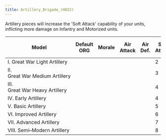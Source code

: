 ```yaml
---
title: Artillery_Brigade_(HOI2)
---
```

 Artillery pieces will increase the 'Soft Attack' capability of your units, inflicting more damage on Infantry and Motorized units.

| Model | Default ORG | Morale | Air Attack | Air Def. | Soft Attack | Hard Attack | Tough-ness | Defens-iveness | Soft-ness |  | Cost | Build-time | Man-power | Max Speed | Supply Cons. | Fuel Cons. | Supp. | Transp. Weight | Upgrade Time Factor | Upgrade Cost Factor | Speed Cap Art | Speed Cap Eng | Speed Cap AT | Speed Cap AA |
| --- | --- | --- | --- | --- | --- | --- | --- | --- | --- | --- | --- | --- | --- | --- | --- | --- | --- | --- | --- | --- | --- | --- | --- | --- |
| I. Great War Light Artillery |  |  |  |  | 2 | 1 |  | 2 |  |  | 5 | 45 | 2 | \-1 | 0.6 |  |  |  | 0.5 | 1.0 |  |  |  |  |
| II. Great War Medium Artillery |  |  |  |  | 3 | 1 |  | 2 |  |  | 5 | 60 | 2 | \-1 | 0.8 |  |  |  | 0.5 | 1.0 |  |  |  |  |
| III. Great War Heavy Artillery |  |  |  |  | 4 | 1 |  | 2 |  |  | 6 | 80 | 2 | \-2 | 1.1 |  |  |  | 0.5 | 1.0 |  |  |  |  |
| IV. Early Artillery |  |  |  |  | 4 | 2 |  | 3 |  |  | 5 | 60 | 2 | \-1 | 1.0 |  |  |  | 0.5 | 1.0 |  |  |  |  |
| V. Basic Artillery |  |  |  |  | 5 | 2 |  | 4 |  |  | 5 | 60 | 2 | \-1 | 1.1 |  |  |  | 0.5 | 1.0 |  |  |  |  |
| VI. Improved Artillery |  |  |  |  | 6 | 2 |  | 4 |  |  | 6 | 60 | 2 | \-1 | 1.2 |  |  |  | 0.5 | 1.0 |  |  |  |  |
| VII. Advanced Artillery |  |  |  |  | 7 | 2 |  | 5 |  |  | 7 | 60 | 2 | \-1 | 1.3 |  |  |  | 0.5 | 1.0 |  |  |  |  |
| VIII. Semi–Modern Artillery |  |  |  |  | 8 | 3 |  | 5 |  |  | 7 | 60 | 2 | \-1 | 1.4 |  |  |  | 0.5 | 1.0 |  |  |  |  |